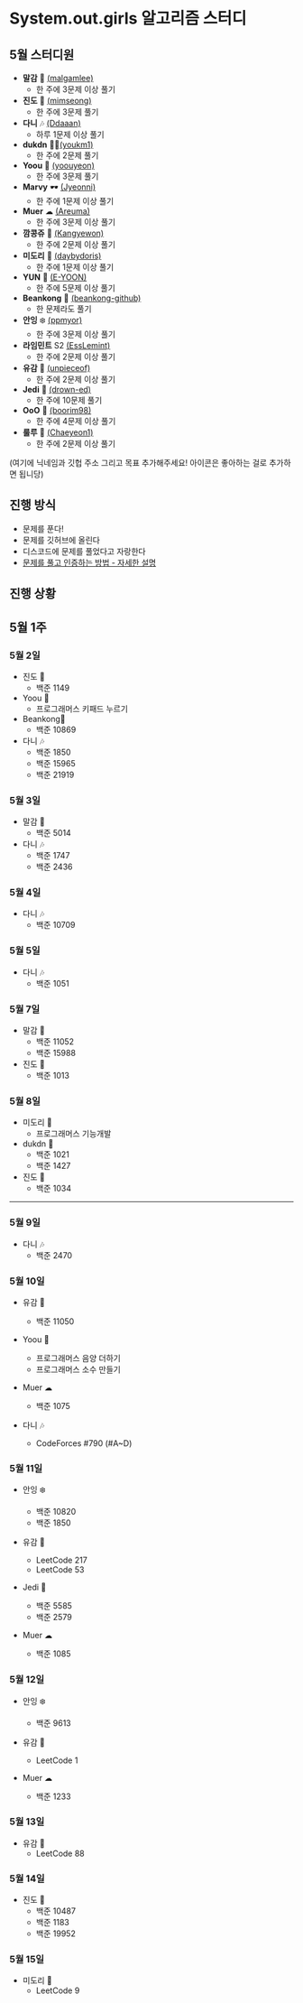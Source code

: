 # System.out.girls 알고리즘 스터디

## 5월 스터디원

- **말감** 🎱 [(malgamlee)](https://github.com/malgamlee)
  - 한 주에 3문제 이상 풀기
- **진도** 🧶 [(mimseong)](https://github.com/mimseong)
  - 한 주에 3문제 풀기
- **다니** 🎶 [(Ddaaan)](https://github.com/Ddaaan)
  - 하루 1문제 이상 풀기
- **dukdn** 🚴‍♀️[(youkm1)](https://github.com/youkm1)
  - 한 주에 2문제 풀기
- **Yoou** 🐧 [(yoouyeon)](https://github.com/yoouyeon)
  - 한 주에 3문제 풀기
- **Marvy** 🕶️ [(Jyeonni)](https://github.com/Jyeonni)
  - 한 주에 1문제 이상 풀기
- **Muer** ☁ [(Areuma)](https://github.com/AReuma)
  - 한 주에 3문제 이상 풀기
- **깜콩쥬** 🌼 [(Kangyewon)](https://github.com/Kangyewon)
  - 한 주에 2문제 이상 풀기
- **미도리** 👻 [(daybydoris)](https://github.com/daybydoris)
  - 한 주에 1문제 이상 풀기
- **YUN** 🌊 [(E-YOON)](https://github.com/E-YOON)
  - 한 주에 5문제 이상 풀기
- **Beankong** 🌊 [(beankong-github)](https://github.com/beankong-github)
  - 한 문제라도 풀기
- **안잉** ❄️ [(ppmyor)](https://github.com/ppmyor)
  - 한 주에 3문제 이상 풀기
- **라임민트** S2 [(EssLemint)](https://github.com/EssLemint)
  - 한 주에 2문제 이상 풀기
- **유감** 🍒 [(unpieceof)](https://github.com/unpieceof)
  - 한 주에 2문제 이상 풀기
- **Jedi** 🖖 [(drown-ed)](https://github.com/drown-ed)
  - 한 주에 10문제 풀기
- **OoO** 🐯 [(boorim98)](https://github.com/boorim98)
  - 한 주에 4문제 이상 풀기
- **룰루** 🎈 [(Chaeyeon1)](https://github.com/Chaeyeon1)
  - 한 주에 2문제 이상 풀기
  
(여기에 닉네임과 깃헙 주소 그리고 목표 추가해주세요! 아이콘은 좋아하는 걸로 추가하면 됩니당)

## 진행 방식

- 문제를 푼다!
- 문제를 깃허브에 올린다
- 디스코드에 문제를 풀었다고 자랑한다
- [문제를 풀고 인증하는 방법 - 자세한 설명](https://github.com/malgamlee/algorithm/wiki/%EB%AC%B8%EC%A0%9C%EB%A5%BC-%ED%92%80%EA%B3%A0-%EC%9D%B8%EC%A6%9D%ED%95%98%EB%8A%94-%EB%B0%A9%EB%B2%95)

## 진행 상황

## 5월 1주

### 5월 2일

- 진도 🧶
  - 백준 1149
- Yoou 🐧
  - 프로그래머스 키패드 누르기
- Beankong💜
  - 백준 10869
- 다니 🎶
  - 백준 1850
  - 백준 15965
  - 백준 21919

### 5월 3일

- 말감 🎱
  - 백준 5014
- 다니 🎶
  - 백준 1747
  - 백준 2436

### 5월 4일

- 다니 🎶
  - 백준 10709

### 5월 5일

- 다니 🎶
  - 백준 1051

### 5월 7일

- 말감 🎱
  - 백준 11052
  - 백준 15988
- 진도 🧶
  - 백준 1013

### 5월 8일

- 미도리 👻
  - 프로그래머스 기능개발
- dukdn 🚴‍
  - 백준 1021
  - 백준 1427
- 진도 🧶
  - 백준 1034

---

### 5월 9일
- 다니 🎶
  - 백준 2470

### 5월 10일

- 유감 🍒
  - 백준 11050
- Yoou 🐧
  - 프로그래머스 음양 더하기
  - 프로그래머스 소수 만들기
- Muer ☁
  - 백준 1075

- 다니 🎶
  - CodeForces #790 (#A~D)

### 5월 11일

- 안잉 ❄️
  - 백준 10820
  - 백준 1850
 
- 유감 🍒
  - LeetCode 217
  - LeetCode 53

- Jedi 🖖
  - 백준 5585
  - 백준 2579

- Muer ☁
  - 백준 1085

### 5월 12일

- 안잉 ❄️
  - 백준 9613

- 유감 🍒
  - LeetCode 1

- Muer ☁
  - 백준 1233

### 5월 13일

- 유감 🍒
  - LeetCode 88

### 5월 14일

- 진도 🧶
  - 백준 10487
  - 백준 1183
  - 백준 19952

### 5월 15일

- 미도리 👻
  - LeetCode 9
